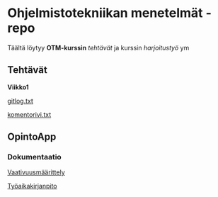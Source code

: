 # Ohjelmistotekniikan menetelmät -repo

Täältä löytyy **OTM-kurssin** _tehtävät_ ja kurssin _harjoitustyö_ ym

## Tehtävät
**Viikko1**<br/>

[gitlog.txt](https://github.com/anL1/otm-harjoitustyo/blob/master/laskarit/viikko1/gitlog.txt)<br/>

[komentorivi.txt](https://github.com/anL1/otm-harjoitustyo/blob/master/laskarit/viikko1/komentorivi.txt)

## OpintoApp
### Dokumentaatio
[Vaativuusmäärittely](https://github.com/anL1/otm-harjoitustyo/blob/master/dokumentaatio/vaativuusmaarittely.md)<br/>

[Työaikakirjanpito](https://github.com/anL1/otm-harjoitustyo/blob/master/dokumentaatio/tyoaikakirjanpito.md)<br/>

